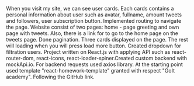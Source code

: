 When you visit my site, we can see user cards. Each cards contains a personal information about user such as avatar, fullname, amount tweets and followers, user subscription button. Implemented routing to navigate the page. Website consist of two pages: home - page greeting and own page with tweets. Also, there is a link for to go to the home page on the tweets page. Done pagination. Three cards displayed on the page. The rest will loading when you will press load more button. Created dropdown for filtration users. Project written on React.js with applying API such as react-router-dom, react-icons, react-loader-spiner.Created custom backend with mockApi.io. For backend requests used axios library. At the starting point used template "react-homework-template" granted with respect "GoIt academy". Following the GitHub link.